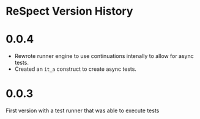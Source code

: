 # ReSpect Version History

# 0.0.4

* Rewrote runner engine to use continuations intenally to allow for async tests.
* Created an `it_a` construct to create async tests.

# 0.0.3

First version with a test runner that was able to execute tests
